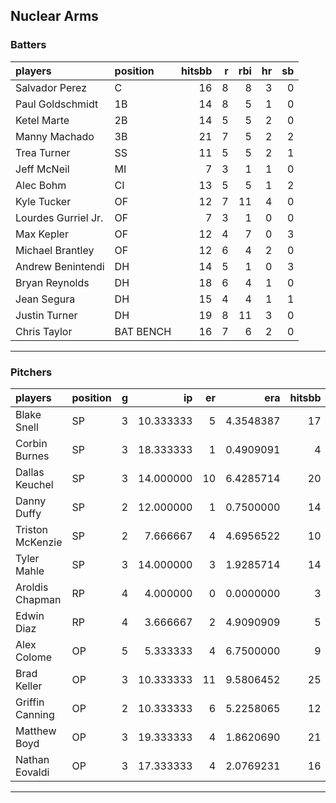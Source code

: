 ## Nuclear Arms

### Batters

 
|players             |position  | hitsbb|  r| rbi| hr| sb| 
|:-------------------|:---------|------:|--:|---:|--:|--:| 
|Salvador Perez      |C         |     16|  8|   8|  3|  0| 
|Paul Goldschmidt    |1B        |     14|  8|   5|  1|  0| 
|Ketel Marte         |2B        |     14|  5|   5|  2|  0| 
|Manny Machado       |3B        |     21|  7|   5|  2|  2| 
|Trea Turner         |SS        |     11|  5|   5|  2|  1| 
|Jeff McNeil         |MI        |      7|  3|   1|  1|  0| 
|Alec Bohm           |CI        |     13|  5|   5|  1|  2| 
|Kyle Tucker         |OF        |     12|  7|  11|  4|  0| 
|Lourdes Gurriel Jr. |OF        |      7|  3|   1|  0|  0| 
|Max Kepler          |OF        |     12|  4|   7|  0|  3| 
|Michael Brantley    |OF        |     12|  6|   4|  2|  0| 
|Andrew Benintendi   |DH        |     14|  5|   1|  0|  3| 
|Bryan Reynolds      |DH        |     18|  6|   4|  1|  0| 
|Jean Segura         |DH        |     15|  4|   4|  1|  1| 
|Justin Turner       |DH        |     19|  8|  11|  3|  0| 
|Chris Taylor        |BAT BENCH |     16|  7|   6|  2|  0| 


* * *

### Pitchers

 
|players          |position |  g|        ip| er|       era| hitsbb|      whip| so|  w| sv| 
|:----------------|:--------|--:|---------:|--:|---------:|------:|---------:|--:|--:|--:| 
|Blake Snell      |SP       |  3| 10.333333|  5| 4.3548387|     17| 1.6451613| 17|  0|  0| 
|Corbin Burnes    |SP       |  3| 18.333333|  1| 0.4909091|      4| 0.2181818| 30|  1|  0| 
|Dallas Keuchel   |SP       |  3| 14.000000| 10| 6.4285714|     20| 1.4285714|  9|  0|  0| 
|Danny Duffy      |SP       |  2| 12.000000|  1| 0.7500000|     14| 1.1666667| 11|  2|  0| 
|Triston McKenzie |SP       |  2|  7.666667|  4| 4.6956522|     10| 1.3043478| 11|  0|  0| 
|Tyler Mahle      |SP       |  3| 14.000000|  3| 1.9285714|     14| 1.0000000| 22|  1|  0| 
|Aroldis Chapman  |RP       |  4|  4.000000|  0| 0.0000000|      3| 0.7500000| 11|  1|  1| 
|Edwin Diaz       |RP       |  4|  3.666667|  2| 4.9090909|      5| 1.3636364|  4|  1|  0| 
|Alex Colome      |OP       |  5|  5.333333|  4| 6.7500000|      9| 1.6875000|  5|  0|  2| 
|Brad Keller      |OP       |  3| 10.333333| 11| 9.5806452|     25| 2.4193548|  8|  1|  0| 
|Griffin Canning  |OP       |  2| 10.333333|  6| 5.2258065|     12| 1.1612903| 12|  0|  0| 
|Matthew Boyd     |OP       |  3| 19.333333|  4| 1.8620690|     21| 1.0862069| 14|  2|  0| 
|Nathan Eovaldi   |OP       |  3| 17.333333|  4| 2.0769231|     16| 0.9230769| 14|  2|  0| 


* * *


